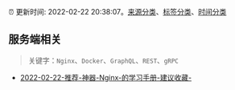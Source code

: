 :alarm_clock: 更新时间: 2022-02-22 20:38:07。[来源分类](../README.md)、[标签分类](../TAGS.md)、[时间分类](../TIMELINE.md)

## 服务端相关


> 关键字：`Nginx`、`Docker`、`GraphQL`、`REST`、`gRPC`



- [2022-02-22-推荐-神器-Nginx-的学习手册-建议收藏-](https://toutiao.io/k/6f1qaso) 